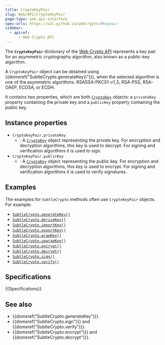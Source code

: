 ```yaml
---
title: CryptoKeyPair
slug: Web/API/CryptoKeyPair
page-type: web-api-interface
spec-urls: https://w3c.github.io/webcrypto/#keypair
sidebar:
  - apiref:
      - Web Crypto API
---
```


The **`CryptoKeyPair`** dictionary of the [Web Crypto API](/en-US/docs/Web/API/Web_Crypto_API) represents a key pair for an asymmetric cryptography algorithm, also known as a public-key algorithm.

A `CryptoKeyPair` object can be obtained using {{domxref("SubtleCrypto.generateKey()")}}, when the selected algorithm is one of the asymmetric algorithms: RSASSA-PKCS1-v1_5, RSA-PSS, RSA-OAEP, ECDSA, or ECDH.

It contains two properties, which are both [`CryptoKey`](/en-US/docs/Web/API/CryptoKey) objects: a `privateKey` property containing the private key and a `publicKey` property containing the public key.

## Instance properties

- `CryptoKeyPair.privateKey`
  - : A [`CryptoKey`](/en-US/docs/Web/API/CryptoKey) object representing the private key. For encryption and decryption algorithms, this key is used to decrypt. For signing and verification algorithms it is used to sign.
- `CryptoKeyPair.publicKey`
  - : A [`CryptoKey`](/en-US/docs/Web/API/CryptoKey) object representing the public key. For encryption and decryption algorithms, this key is used to encrypt. For signing and verification algorithms it is used to verify signatures.

## Examples

The examples for `SubtleCrypto` methods often use `CryptoKeyPair` objects. For example:

- [`SubtleCrypto.generateKey()`](/en-US/docs/Web/API/SubtleCrypto/generateKey)
- [`SubtleCrypto.deriveKey()`](/en-US/docs/Web/API/SubtleCrypto/deriveKey)
- [`SubtleCrypto.importKey()`](/en-US/docs/Web/API/SubtleCrypto/importKey)
- [`SubtleCrypto.exportKey()`](/en-US/docs/Web/API/SubtleCrypto/exportKey)
- [`SubtleCrypto.wrapKey()`](/en-US/docs/Web/API/SubtleCrypto/wrapKey)
- [`SubtleCrypto.unwrapKey()`](/en-US/docs/Web/API/SubtleCrypto/unwrapKey)
- [`SubtleCrypto.encrypt()`](/en-US/docs/Web/API/SubtleCrypto/encrypt)
- [`SubtleCrypto.decrypt()`](/en-US/docs/Web/API/SubtleCrypto/decrypt)
- [`SubtleCrypto.sign()`](/en-US/docs/Web/API/SubtleCrypto/sign)
- [`SubtleCrypto.verify()`](/en-US/docs/Web/API/SubtleCrypto/verify)

## Specifications

{{Specifications}}

## See also

- {{domxref("SubtleCrypto.generateKey")}}.
- {{domxref("SubtleCrypto.sign")}} and {{domxref("SubtleCrypto.verify")}}.
- {{domxref("SubtleCrypto.encrypt")}} and {{domxref("SubtleCrypto.decrypt")}}.
